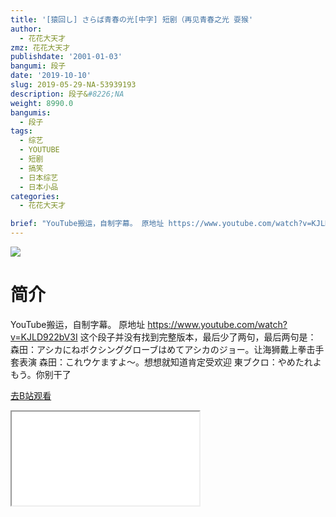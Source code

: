 ```yaml
---
title: '[猿回し] さらば青春の光[中字] 短剧（再见青春之光 耍猴'
author:
  - 花花大天才
zmz: 花花大天才
publishdate: '2001-01-03'
bangumi: 段子
date: '2019-10-10'
slug: 2019-05-29-NA-53939193
description: 段子&#8226;NA
weight: 8990.0
bangumis:
  - 段子
tags:
  - 综艺
  - YOUTUBE
  - 短剧
  - 搞笑
  - 日本综艺
  - 日本小品
categories:
  - 花花大天才

brief: "YouTube搬运，自制字幕。 原地址 https://www.youtube.com/watch?v=KJLD922bV3I 这个段子并没有找到完整版本，最后少了两句，最后两句是： 森田：アシカにねボクシンググローブはめてアシカのジョー。让海狮戴上拳击手套表演 森田：これウケますよ～。想想就知道肯定受欢迎 東ブクロ：やめたれよもう。你别干了"
---
```

![](https://raw.githubusercontent.com/tcgriffith/owaraisite/master/static/tmpimg/bf8d7fee27e23ed63e1357146e0217957ac3467c.jpg.480.jpg)
# 简介  
YouTube搬运，自制字幕。
原地址 https://www.youtube.com/watch?v=KJLD922bV3I
这个段子并没有找到完整版本，最后少了两句，最后两句是：
森田：アシカにねボクシンググローブはめてアシカのジョー。让海狮戴上拳击手套表演
森田：これウケますよ～。想想就知道肯定受欢迎
東ブクロ：やめたれよもう。你别干了  

[去B站观看](https://www.bilibili.com/video/av53939193/)
<div class ="resp-container"><iframe class="testiframe" src="//player.bilibili.com/player.html?aid=53939193"", scrolling="no", allowfullscreen="true" > </iframe></div> 
